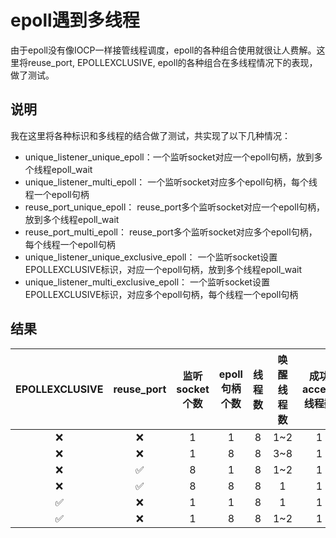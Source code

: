 # epoll遇到多线程
由于epoll没有像IOCP一样接管线程调度，epoll的各种组合使用就很让人费解。这里将reuse_port, EPOLLEXCLUSIVE, epoll的各种组合在多线程情况下的表现，做了测试。

## 说明
我在这里将各种标识和多线程的结合做了测试，共实现了以下几种情况：   
+ unique_listener_unique_epoll：一个监听socket对应一个epoll句柄，放到多个线程epoll_wait
+ unique_listener_multi_epoll： 一个监听socket对应多个epoll句柄，每个线程一个epoll句柄
+ reuse_port_unique_epoll：     reuse_port多个监听socket对应一个epoll句柄，放到多个线程epoll_wait
+ reuse_port_multi_epoll：      reuse_port多个监听socket对应多个epoll句柄，每个线程一个epoll句柄
+ unique_listener_unique_exclusive_epoll： 一个监听socket设置EPOLLEXCLUSIVE标识，对应一个epoll句柄，放到多个线程epoll_wait
+ unique_listener_multi_exclusive_epoll：  一个监听socket设置EPOLLEXCLUSIVE标识，对应多个epoll句柄，每个线程一个epoll句柄

## 结果
|EPOLLEXCLUSIVE| reuse_port | 监听socket个数 | epoll句柄个数 | 线程数 | 唤醒线程数 |  成功accept线程数 |  没有惊群 |
| :---------:  | :---------:| :---------:   | :----:        | :----: | :----------: | :----------: |:----------:|
| ❌ | ❌| 1 | 1 | 8 |1~2 | 1 | ❌ |
| ❌ | ❌| 1 | 8 | 8 |3~8 | 1 | ❌ |
| ❌ | ✅| 8 | 1 | 8 |1~2 | 1 | ❌ |
| ❌ | ✅| 8 | 8 | 8 |1   | 1 | ✅ |
| ✅ | ❌| 1 | 1 | 8 |1   | 1 | ✅ |
| ✅ | ❌| 1 | 8 | 8 |1~2 | 1 | ❌ |
